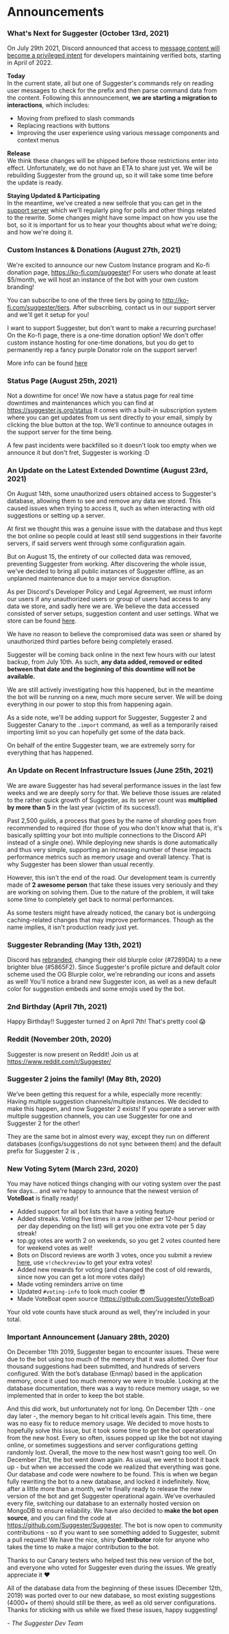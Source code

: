 # Announcements

### What's Next for Suggester (October 13rd, 2021)
On July 29th 2021, Discord announced that access to [message content will become a privileged intent](https://support-dev.discord.com/hc/articles/4404772028055) for developers maintaining verified bots, starting in April of 2022.

**Today**\
In the current state, all but one of Suggester's commands rely on reading user messages to check for the prefix and then parse command data from the content. Following this annnouncement, **we are starting a migration to interactions**, which includes:
- Moving from prefixed to slash commands  
- Replacing reactions with buttons
- Improving the user experience using various message components and context menus

**Release**\
We think these changes will be shipped before those restrictions enter into effect. Unfortunately, we do not have an ETA to share just yet. We will be rebuilding Suggester from the ground up, so it will take some time before the update is ready.

**Staying Updated & Participating**\
In the meantime, we've created a new selfrole that you can get in the [support server](https://suggester.js.org/support) which we'll regularly ping for polls and other things related to the rewrite. Some changes might have some impact on how you use the bot, so it is important for us to hear your thoughts about what we're doing; and how we're doing it.


### Custom Instances & Donations (August 27th, 2021)
We're excited to announce our new Custom Instance program and Ko-fi donation page, https://ko-fi.com/suggester! For users who donate at least $5/month, we will host an instance of the bot with your own custom branding!

You can subscribe to one of the three tiers by going to http://ko-fi.com/suggester/tiers. After subscribing, contact us in our support server and we'll get it setup for you!

I want to support Suggester, but don't want to make a recurring purchase! On the Ko-fi page, there is a one-time donation option! We don't offer custom instance hosting for one-time donations, but you do get to permanently rep a fancy purple Donator role on the support server!

More info can be found [here](/topics/Donation-Custom-Instances.md)

### Status Page (August 25th, 2021)
Not a downtime for once! We now have a status page for real time downtimes and maintenances which you can find at https://suggester.js.org/status 
It comes with a built-in subscription system where you can get updates from us sent directly to your email, simply by clicking the blue button at the top. We'll continue to announce outages in the support server for the time being.

A few past incidents were backfilled so it doesn't look too empty when we announce it but don't fret, Suggester is working :D

### An Update on the Latest Extended Downtime (August 23rd, 2021)
On August 14th, some unauthorized users obtained access to Suggester's database, allowing them to see and remove any data we stored. This caused issues when trying to access it, such as when interacting with old suggestions or setting up a server.

At first we thought this was a genuine issue with the database and thus kept the bot online so people could at least still send suggestions in their favorite servers, if said servers went through some configuration again.

But on August 15, the entirety of our collected data was removed, preventing Suggester from working. After discovering the whole issue, we've decided to bring all public instances of Suggester offline, as an unplanned maintenance due to a major service disruption.

As per Discord's Developer Policy and Legal Agreement, we must inform our users if any unauthorized users or group of users had access to any data we store, and sadly here we are. We believe the data accessed consisted of server setups, suggestion content and user settings. What we store can be found [here](/legal.md).

We have no reason to believe the compromised data was seen or shared by unauthorized third parties before being completely erased.

Suggester will be coming back online in the next few hours with our latest backup, from July 10th. As such, **any data added, removed or edited between that date and the beginning of this downtime will not be available.**

We are still actively investigating how this happened, but in the meantime the bot will be running on a new, much more secure server. We will be doing everything in our power to stop this from happening again.

As a side note, we'll be adding support for Suggester, Suggester 2 and Suggester Canary to the `.import` command, as well as a temporarily raised importing limit so you can hopefully get some of the data back.

On behalf of the entire Suggester team, we are extremely sorry for everything that has happened.

### An Update on Recent Infrastructure Issues (June 25th, 2021)
We are aware Suggester has had several performance issues in the last few weeks and we are deeply sorry for that. We believe those issues are related to the rather quick growth of Suggester, as its server count was **multiplied by more than 5** in the last year (victim of its success!). 

Past 2,500 guilds, a process that goes by the name of *sharding* goes from recommended to required (for those of you who don't know what that is, it's basically splitting your bot into multiple connections to the Discord API instead of a single one). While deploying new shards is done automatically and thus very simple, supporting an increasing number of these impacts performance metrics such as memory usage and overall latency. That is why Suggester has been slower than usual recently.

However, this isn't the end of the road. Our development team is currently made of **2 awesome person** that take these issues very seriously and they are working on solving them. Due to the nature of the problem, it will take some time to completely get back to normal performances.

As some testers might have already noticed, the canary bot is undergoing caching-related changes that may improve performances. Though as the name implies, it isn't production ready just yet.

### Suggester Rebranding (May 13th, 2021)
Discord has [rebranded](https://dis.gd/ournewlook), changing their old blurple color (#7289DA) to a new brighter blue (#5865F2). Since Suggester's profile picture and default color scheme used the OG Blurple color, we're rebranding our icons and assets as well! You'll notice a brand new Suggester icon, as well as a new default color for suggestion embeds and some emojis used by the bot.

### 2nd Birthday (April 7th, 2021)
Happy Birthday!! Suggester turned 2 on April 7th! That's pretty cool 😱

### Reddit (November 20th, 2020)
Suggester is now present on Reddit! Join us at https://www.reddit.com/r/Suggester/

### Suggester 2 joins the family! (May 8th, 2020)
We’ve been getting this request for a while, especially more recently: Having multiple suggestion channels/multiple instances. We decided to make this happen, and now Suggester 2 exists! If you operate a server with multiple suggestion channels, you can use Suggester for one and Suggester 2 for the other!

They are the same bot in almost every way, except they run on different databases (configs/suggestions do not sync between them) and the default prefix for Suggester 2 is `,`

### New Voting Sytem (March 23rd, 2020)
You may have noticed things changing with our voting system over the past few days... and we're happy to announce that the newest version of **VoteBoat** is finally ready!

- Added support for all bot lists that have a voting feature
- Added streaks. Voting five times in a row (either per 12-hour period or per day depending on the list) will get you one extra vote per 5 day streak!
- top.gg votes are worth 2 on weekends, so you get 2 votes counted here for weekend votes as well!
- Bots on Discord reviews are worth 3 votes, once you submit a review [here](https://bots.ondiscord.xyz/bots/564426594144354315/review), use `v!checkreview` to get your extra votes!
- Added new rewards for voting (and changed the cost of old rewards, since now you can get a lot more votes daily)
- Made voting reminders arrive on time  
- Updated `#voting-info` to look much cooler 😎 
- Made VoteBoat open source (https://github.com/Suggester/VoteBoat)

Your old vote counts have stuck around as well, they're included in your total.

### Important Announcement (January 28th, 2020)
On December 11th 2019, Suggester began to encounter issues. These were due to the bot using too much of the memory that it was allotted. Over four thousand suggestions had been submitted, and hundreds of servers configured. With the bot’s database (Enmap) based in the application memory, once it used too much memory we were in trouble. Looking at the database documentation, there was a way to reduce memory usage, so we implemented that in order to keep the bot stable.

And this did work, but unfortunately not for long. On December 12th - one day later -, the memory began to hit critical levels again. This time, there was no easy fix to reduce memory usage. We decided to move hosts to hopefully solve this issue, but it took some time to get the bot operational from the new host. Every so often, issues popped up like the bot not staying online, or sometimes suggestions and server configurations getting randomly lost. Overall, the move to the new host wasn’t going too well. On December 21st, the bot went down again. As usual, we went to boot it back up - but when we accessed the code we realized that everything was gone. Our database and code were nowhere to be found. This is when we began fully rewriting the bot to a new database, and locked it indefinitely. Now, after a little more than a month, we’re finally ready to release the new version of the bot and get Suggester operational again. We’ve overhauled every file, switching our database to an externally hosted version on MongoDB to ensure reliability. We have also decided to **make the bot open source**, and you can find the code at https://github.com/Suggester/Suggester. The bot is now open to community contributions - so if you want to see something added to Suggester, submit a pull request! We have the nice, shiny **Contributor** role for anyone who takes the time to make a major contribution to the bot.

Thanks to our Canary testers who helped test this new version of the bot, and everyone who voted for Suggester even during the issues. We greatly appreciate it ❤️

All of the database data from the beginning of these issues (December 12th, 2019) was ported over to our new database, so most existing suggestions (4000+ of them) should still be there, as well as old server configurations. Thanks for sticking with us while we fixed these issues, happy suggesting! 

*- The Suggester Dev Team*
